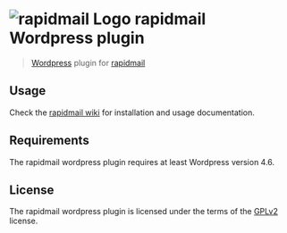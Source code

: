 # ![rapidmail Logo](https://avatars0.githubusercontent.com/u/25850436?v=3&s=50 "rapidmail Logo") rapidmail Wordpress plugin
> [Wordpress](https://wordpress.org/) plugin for [rapidmail](http://www.rapidmail.de)

## Usage

Check the [rapidmail wiki](https://de.rapidmail.wiki) for installation and usage documentation.

## Requirements

The rapidmail wordpress plugin requires at least Wordpress version 4.6. 

## License

The rapidmail wordpress plugin is licensed under the terms of the [GPLv2](src/LICENSE) license.